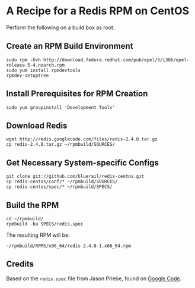 # A Recipe for a Redis RPM on CentOS

Perform the following on a build box as root.

## Create an RPM Build Environment

    sudo rpm -Uvh http://download.fedora.redhat.com/pub/epel/5/i386/epel-release-5-4.noarch.rpm 
    sudo yum install rpmdevtools
    rpmdev-setuptree

## Install Prerequisites for RPM Creation

    sudo yum groupinstall 'Development Tools'

## Download Redis

    wget http://redis.googlecode.com/files/redis-2.4.8.tar.gz
    cp redis-2.4.8.tar.gz ~/rpmbuild/SOURCES/

## Get Necessary System-specific Configs

    git clone git://github.com/bluerail/redis-centos.git
    cp redis-centos/conf/* ~/rpmbuild/SOURCES/
    cp redis-centos/spec/* ~/rpmbuild/SPECS/

## Build the RPM

    cd ~/rpmbuild/
    rpmbuild -ba SPECS/redis.spec

The resulting RPM will be:

    ~/rpmbuild/RPMS/x86_64/redis-2.4.8-1.x86_64.rpm

## Credits

Based on the `redis.spec` file from Jason Priebe, found on [Google Code][gc].

 [gc]: http://groups.google.com/group/redis-db/files
